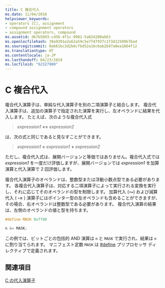 ```yaml
---
title: C 複合代入
ms.date: 11/04/2016
helpviewer_keywords:
- operators [C], assignment
- compound assignment operators
- assignment operators, compound
ms.assetid: db7b5893-cd56-4f1c-9981-5a024200ab63
ms.openlocfilehash: 39a9391e2a62a59c5e7fd7937c1f3d12509b76ad
ms.sourcegitcommit: 0ab61bc3d2b6cfbd52a16c6ab2b97a8ea1864f12
ms.translationtype: HT
ms.contentlocale: ja-JP
ms.lasthandoff: 04/23/2019
ms.locfileid: "62327900"
---
```

# <a name="c-compound-assignment"></a>C 複合代入

複合代入演算子は、単純な代入演算子を別の二項演算子と結合します。 複合代入演算子は、追加の演算子で指定された演算を実行し、左オペランドに結果を代入します。 たとえば、次のような複合代入式

> *expression1* **+=** *expression2*

は、次の式と同じであると見なすことができます。

> *expression1* **=** *expression1* **+** *expression2*

ただし、複合代入式は、展開バージョンと等価ではありません。複合代入式では *expression1* を一度だけ評価しますが、展開バージョンでは *expression1* を加算演算と代入演算で 2 回評価します。

複合代入演算子のオペランドは、整数型または浮動小数点型である必要があります。 各複合代入演算子は、対応する二項演算子によって実行される変換を実行し、それに応じてそのオペランドの型を制限します。 加算代入 (`+=`) および減算代入 ( **-=** ) 演算子にはポインター型の左オペランドも含めることができますが、その場合、右オペランドは整数型である必要があります。 複合代入演算の結果は、左側のオペランドの値と型を持ちます。

```C
#define MASK 0xff00

n &= MASK;
```

この例では、ビットごとの包括的 AND 演算は `n` と `MASK` で実行され、結果は `n` に割り当てられます。 マニフェスト定数 `MASK` は [#define](../preprocessor/hash-define-directive-c-cpp.md) プリプロセッサ ディレクティブで定義されます。

## <a name="see-also"></a>関連項目

[C の代入演算子](../c-language/c-assignment-operators.md)
